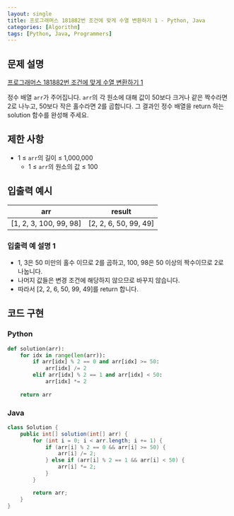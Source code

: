 ```yaml
---
layout: single
title: 프로그래머스 181882번 조건에 맞게 수열 변환하기 1 - Python, Java
categories: [Algorithm]
tags: [Python, Java, Programmers]
---
```


## 문제 설명
[프로그래머스 181882번 조건에 맞게 수열 변환하기 1](https://school.programmers.co.kr/learn/courses/30/lessons/181882)

정수 배열 `arr`가 주어집니다. `arr`의 각 원소에 대해 값이 50보다 크거나 같은 짝수라면 2로 나누고, 50보다 작은 홀수라면 2를 곱합니다. 그 결과인 정수 배열을 return 하는 solution 함수를 완성해 주세요.

## 제한 사항

* 1 ≤ `arr`의 길이 ≤ 1,000,000
  * 1 ≤ `arr`의 원소의 값 ≤ 100

## 입출력 예시

|           arr            |         result          |
|:------------------------:|:-----------------------:|
| \[1, 2, 3, 100, 99, 98\] | \[2, 2, 6, 50, 99, 49\] |

### 입출력 예 설명 1

* 1, 3은 50 미만의 홀수 이므로 2를 곱하고, 100, 98은 50 이상의 짝수이므로 2로 나눕니다.
* 나머지 값들은 변경 조건에 해당하지 않으므로 바꾸지 않습니다.
* 따라서 \[2, 2, 6, 50, 99, 49\]를 return 합니다.

## 코드 구현

### Python

```python
def solution(arr):
    for idx in range(len(arr)):
        if arr[idx] % 2 == 0 and arr[idx] >= 50:
            arr[idx] /= 2
        elif arr[idx] % 2 == 1 and arr[idx] < 50:
            arr[idx] *= 2
            
    return arr
```

### Java

```java
class Solution {
    public int[] solution(int[] arr) {
        for (int i = 0; i < arr.length; i += 1) {
            if (arr[i] % 2 == 0 && arr[i] >= 50) {
                arr[i] /= 2;
            } else if (arr[i] % 2 == 1 && arr[i] < 50) {
                arr[i] *= 2;
            }
        }

        return arr;
    }
}
```